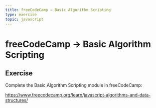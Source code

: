 ```yaml
---
title: freeCodeCamp → Basic Algorithm Scripting
type: exercise
topic: javascript
---
```


# freeCodeCamp → Basic Algorithm Scripting

## Exercise

Complete the Basic Algorithm Scripting module in freeCodeCamp:

https://www.freecodecamp.org/learn/javascript-algorithms-and-data-structures/
